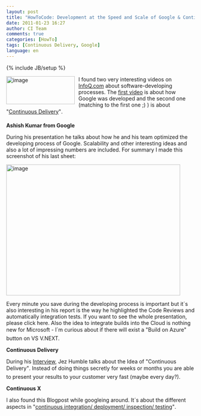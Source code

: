 ```yaml
---
layout: post
title: "HowToCode: Development at the Speed and Scale of Google & Continuous Delivery/X"
date: 2011-01-23 16:27
author: CI Team
comments: true
categories: [HowTo]
tags: [Continuous Delivery, Google]
language: en
---
```

{% include JB/setup %}

  <p align="left"><img style="background-image: none; border-bottom: 0px; border-left: 0px; margin: 0px 10px 10px 0px; padding-left: 0px; padding-right: 0px; border-top: 0px; border-right: 0px; padding-top: 0px" title="image" border="0" alt="image" align="left" src="{{BASE_PATH}}/assets/wp-images-de/image_thumb320.png" width="183" height="75" />I found two very interesting videos on <a href="http://www.infoq.com/">InfoQ.com</a> about software-developing processes. The <a href="http://www.infoq.com/presentations/Development-at-Google">first video</a> is about how Google was developed and the second one (matching to the first one ;) ) is about "<a href="http://www.infoq.com/interviews/jez-humble-continuous-del">Continuous Delivery</a>".</p>  <!--more-->  <p><b>Ashish Kumar from Google</b></p>  <p><b></b></p>  <p>During his presentation he talks about how he and his team optimized the developing process of Google. Scalability and other interesting ideas and also a lot of impressing numbers are included. For summary I made this screenshot of his last sheet:</p>  <p><img style="background-image: none; border-bottom: 0px; border-left: 0px; padding-left: 0px; padding-right: 0px; border-top: 0px; border-right: 0px; padding-top: 0px" title="image" border="0" alt="image" src="{{BASE_PATH}}/assets/wp-images-de/image_thumb321.png" width="465" height="350" /></p>  <p>Every minute you save during the developing process is important but it´s also interesting in his report is the way he highlighted the Code Reviews and automatically integration tests. If you want to see the whole presentation, please click here. Also the idea to integrate builds into the Cloud is nothing new for Microsoft - I´m curious about if there will exist a "Build on Azure" button on VS V.NEXT.</p>  <p><b>Continuous Delivery</b></p>  <p><b></b></p>  <p>During his <a href="http://www.infoq.com/interviews/jez-humble-continuous-del">Interview</a>, Jez Humble talks about the Idea of "Continuous Delivery". Instead of doing things secretly for weeks or months you are able to present your results to your customer very fast (maybe every day?). </p>  <p><b>Continuous X</b></p>  <p><b></b></p>  <p>I also found this Blogpost while googleing around. It´s about the different aspects in "<a href="http://blog.agafonov.net.ua/post/2010/12/02/Continuous-Integration-and-build-engineering-in-Microsoft-NET.aspx">continuous integration/ deployment/ inspection/ testing</a>".</p>
